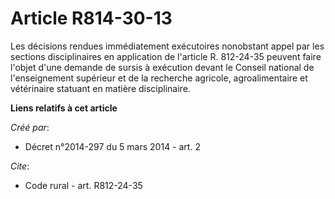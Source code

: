 # Article R814-30-13

Les décisions rendues immédiatement exécutoires nonobstant appel par les sections disciplinaires en application de l'article
R. 812-24-35 peuvent faire l'objet d'une demande de sursis à exécution devant le Conseil national de l'enseignement supérieur
et de la recherche agricole, agroalimentaire et vétérinaire statuant en matière disciplinaire.

**Liens relatifs à cet article**

_Créé par_:

  - Décret n°2014-297 du 5 mars 2014 - art. 2

_Cite_:

  - Code rural - art. R812-24-35
